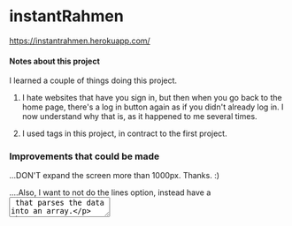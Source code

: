 # instantRahmen

https://instantrahmen.herokuapp.com/

#### Notes about this project
I learned a couple of things doing this project.

1. I hate websites that have you sign in, but then when you go back to the home page, there's a log in button again as if you didn't already log in. I now understand why that  is, as it happened to me several times.

2. I used <span> tags in this project, in contract to the first project.

### Improvements that could be made
...DON'T expand the screen more than 1000px. Thanks. :)

....Also, I want to not do the lines option, instead have a <textarea> that parses the data into an array.

## Technologies
1. Node.js
2. MongoDB/Mongoose
3. EJS/JavaScript
4. HTML/CSS
